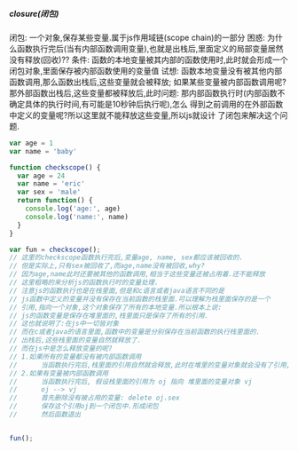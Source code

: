 ##### closure(闭包)
闭包: 一个对象,保存某些变量.属于js作用域链(scope chain)的一部分
困惑: 为什么函数执行完后(当有内部函数调用变量),也就是出栈后,里面定义的局部变量居然没有释放(回收)??
条件: 函数的本地变量被其内部的函数使用时,此时就会形成一个闭包对象,里面保存被内部函数使用的变量值
试想: 
    函数本地变量没有被其他内部函数调用,那么函数出栈后,这些变量就会被释放;
    如果某些变量被内部函数调用呢?那外部函数出栈后,这些变量都被释放后,此时问题:
    那内部函数执行时(内部函数不确定具体的执行时间,有可能是10秒钟后执行呢),怎么
    得到之前调用的在外部函数中定义的变量呢?所以这里就不能释放这些变量,所以js就设计
    了闭包来解决这个问题.

```js
var age = 1
var name = 'baby'

function checkscope() {
  var age = 24
  var name = 'eric'
  var sex = 'male'
  return function() {
    console.log('age:', age)
    console.log('name:', name)
  }
}

var fun = checkscope();
// 这里的checkscope函数执行完后,变量age, name, sex都应该被回收的.
// 但是实际上,只有sex被回收了,而age,name没有被回收,why?
// 因为age,name此时还要被其他的函数调用,相当于这些变量还被占用着.还不能释放
// 这里粗略的来分析js的函数执行时的变量处理.
// 注意js的函数执行也是在栈里面,但是和c语言或者java语言不同的是
// js函数中定义的变量并没有保存在当前函数的栈里面.可以理解为栈里面保存的是一个
// 引用,指向一个对象,这个对象保存了所有的本地变量.所以根本上说:
// js的函数变量是保存在堆里面的,栈里面只是保存了所有的引用.
// 这也就说明了:在js中一切皆对象
// 而在c或者java的语言里面,函数中的变量是分别保存在当前函数的执行栈里面的.
// 出栈后,这些栈里面的变量自然就释放了.
// 而在js中是怎么释放变量的呢?
// 1.如果所有的变量都没有被内部函数调用
//      当函数执行完后,栈里面的引用自然就会释放,此时在堆里的变量对象就会没有了引用,之后就会被回收
// 2.如果有变量被内部函数调用
//      当函数执行完后, 假设栈里面的引用为 oj 指向 堆里面的变量对象 vj
//      oj --> vj
//      首先删除没有被占用的变量: delete oj.sex
//      保存这个引用oj到一个闭包中.形成闭包
//      然后函数退出


fun();
```